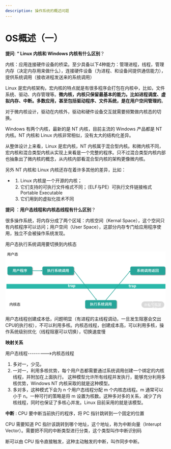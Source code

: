 ```yaml
---
description: 操作系统的概述问题
---
```


# OS概述（一）

**提问**: **“ Linux 内核和 Windows 内核有什么区别**？

内核：应用连接硬件设备的桥梁。至少具备以下4种能力：管理进程，线程，管理内存（决定内存用来做什么），连接硬件设备（为进程、和设备间提供通信能力），提供系统调用（接收进程发送来的系统调用）

Linux 是宏内核架构，宏内核的特点就是有很多程序会打包在内核中，比如，文件系统、驱动、内存管理等。**微内核，内核只保留最基本的能力。比如进程调度、虚拟内存、中断。多数应用，甚至包括驱动程序、文件系统，是在用户空间管理的**。

对于微内核设计，驱动在内核外，驱动和硬件设备交互就需要频繁做内核态的切换。

Windows 有两个内核，最新的是 NT 内核，目前主流的 Windows 产品都是 NT 内核。NT 内核和 Linux 内核非常相似，没有太大的结构化差异。

从整体设计上来看，Linux 是宏内核，NT 内核属于混合型内核。和微内核不同，宏内核和混合类型内核从实现上来看是一个完整的程序。只不过混合类型内核内部也抽象出了微内核的概念，从内核内部看混合型内核的架构更像微内核。

另外 NT 内核和 Linux 内核还存在着许多其他的差异，比如：

*
  1. Linux 内核是一个开源的内核；
  2. 它们支持的可执行文件格式不同；（ELF与PE）可执行文件链接格式 Portable Executable
  3. 它们用到的虚拟化技术不同

**提问** ：**用户态线程和内核态线程有什么区别**？

很多操作系统，将内存分成了两个区域：内核空间（Kernal Space），这个空间只有内核程序可以访问；用户空间（User Space），这部分内存专门给应用程序使用，独立不会被操作系统发现。

用户态执行系统调用要切换到内核态

![用户态切换到内核态流程](<../../.gitbook/assets/image (15).png>)

用户态线程创建成本低，问题明显（有进程的主线程调动，一旦发生阻塞会交出CPU的执行权），不可以利用多核。内核态线程，创建成本高，可以利用多核，操作系统级别优化（线程阻塞可以切换），切换速度慢

**映射关系**

用户态线程--------->内核态线程

1. 多对一，少见。
2. 一对一，利用多核优势，每个用户态都需要通过系统调用创建一个绑定的内核线程，并附加在上面执行。 这种模型允许所有线程并发执行，能够充分利用多核优势，Windows NT 内核采取的就是这种模型。
3. 多对多，这种模式下会为 n 个用户态线程分配 m 个内核态线程。m 通常可以小于 n。一种可行的策略是将 m 设置为核数。这种多对多的关系，减少了内核线程，同时也保证了多核心并发。Linux 目前采用的就是该模型。

**中断** : CPU 要中断当前执行的程序，将 PC 指针跳转到一个固定的位置

CPU 需要知道 PC 指针该跳转到哪个地址，这个地址，称为中断向量（Interupt Vector）。需要把不同的中断类型进行分类，这个类型叫作中断识别码

断可以由 CPU 指令直接触发，这种主动触发的中断，叫作同步中断。
